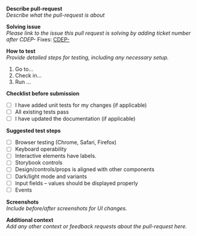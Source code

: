 **Describe pull-request**  
_Describe what the pull-request is about_

**Solving issue**  
_Please link to the issue this pull request is solving by adding ticket number after CDEP-_
Fixes: [CDEP-](https://tegel.atlassian.net/browse/CDEP-)

**How to test**  
_Provide detailed steps for testing, including any necessary setup._
1. Go to...
2. Check in...
3. Run ...

**Checklist before submission**
- [ ] I have added unit tests for my changes (if applicable)
- [ ] All existing tests pass
- [ ] I have updated the documentation (if applicable)

**Suggested test steps**
- [ ] Browser testing (Chrome, Safari, Firefox) 
- [ ] Keyboard operability
- [ ] Interactive elements have labels.
- [ ] Storybook controls
- [ ] Design/controls/props is aligned with other components 
- [ ] Dark/light mode and variants 
- [ ] Input fields – values should be displayed properly 
- [ ] Events

**Screenshots**  
_Include before/after screenshots for UI changes._

**Additional context**  
_Add any other context or feedback requests about the pull-request here._
